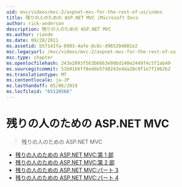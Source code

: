 ```yaml
---
uid: mvc/videos/mvc-2/aspnet-mvc-for-the-rest-of-us/index
title: 残りの人のための ASP.NET MVC |Microsoft Docs
author: rick-anderson
description: 残りの人のための ASP.NET MVC
ms.author: riande
ms.date: 09/28/2011
ms.assetid: b57141fa-8903-4afe-8c8c-d965204001e2
msc.legacyurl: /mvc/videos/mvc-2/aspnet-mvc-for-the-rest-of-us
msc.type: chapter
ms.openlocfilehash: 243e2093f563b6663e99bd140e2449f4c5f1ab49
ms.sourcegitcommit: 51b01b6ff8edde57d8243e4da28c9f1e7f1962b2
ms.translationtype: MT
ms.contentlocale: ja-JP
ms.lasthandoff: 05/06/2019
ms.locfileid: "65120566"
---
```

# <a name="aspnet-mvc-for-the-rest-of-us"></a>残りの人のための ASP.NET MVC

> 残りの人のための ASP.NET MVC

- [残りの人のための ASP.NET MVC:第 1 部](aspnet-mvc-for-the-rest-of-us-part-1.md)
- [残りの人のための ASP.NET MVC:第 2 部](aspnet-mvc-for-the-rest-of-us-part-2.md)
- [残りの人のための ASP.NET MVC:パート 3](aspnet-mvc-for-the-rest-of-us-part-3.md)
- [残りの人のための ASP.NET MVC:パート 4](aspnet-mvc-for-the-rest-of-us-part-4.md)
